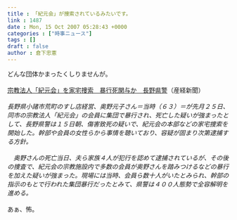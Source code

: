 ```yaml
---
title : 「紀元会」が捜索されているみたいです。
link : 1487
date : Mon, 15 Oct 2007 05:28:43 +0000
categories : ["時事ニュース"]
tags : []
draft : false
author : 倉下忠憲
---
```


どんな団体かまったくしりませんが。<BR><BR><A HREF="http://sankei.jp.msn.com/affairs/crime/071015/crm0710150919000-n1.htm" TARGET="_blank">宗教法人「紀元会」を家宅捜索　暴行死関与か　長野県警</A>（産経新聞）<BR><BR><I>長野県小諸市荒町のすし店経営、奥野元子さん＝当時（６３）＝が先月２５日、同市の宗教法人「紀元会」の会員に集団で暴行され、死亡した疑いが強まったとして、長野県警は１５日朝、傷害致死の疑いで、紀元会の本部などの家宅捜索を開始した。幹部や会員の女性らから事情を聴いており、容疑が固まり次第逮捕する方針。<BR><BR>　奥野さんの死亡当日、夫ら家族４人が犯行を認めて逮捕されているが、その後の捜査で、紀元会の宗教施設内で多数の会員が奥野さんを踏みつけるなどの暴行を加えた疑いが強まった。現場には当時、会員ら数十人がいたとみられ、幹部の指示のもとで行われた集団暴行だったとみて、県警は４００人態勢で全容解明を進める。</I><BR><BR>あぁ、怖。<BR><BR><br><br>
